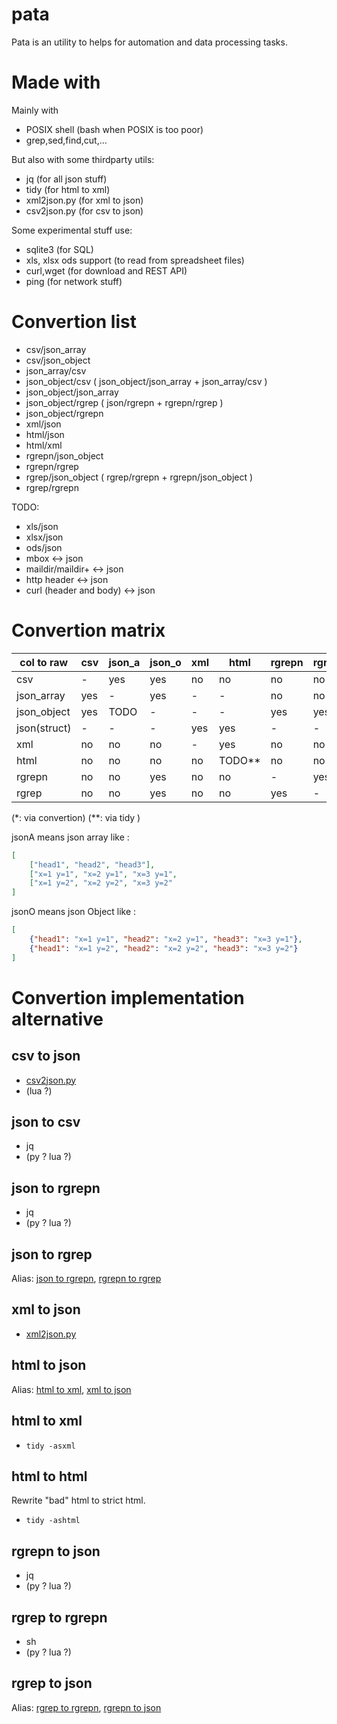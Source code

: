 # pata

Pata is an utility to helps for automation and data processing tasks.

# Made with

Mainly with

* POSIX shell (bash when POSIX is too poor)
* grep,sed,find,cut,...

But also with some thirdparty utils:

* jq (for all json stuff)
* tidy (for html to xml)
* xml2json.py (for xml to json)
* csv2json.py (for csv to json)

Some experimental stuff use:

* sqlite3 (for SQL)
* xls, xlsx ods support (to read from spreadsheet files)
* curl,wget (for download and REST API)
* ping (for network stuff)

# Convertion list

* csv/json_array
* csv/json_object
* json_array/csv
* json_object/csv ( json_object/json_array + json_array/csv )
* json_object/json_array
* json_object/rgrep ( json/rgrepn + rgrepn/rgrep )
* json_object/rgrepn
* xml/json
* html/json
* html/xml
* rgrepn/json_object
* rgrepn/rgrep
* rgrep/json_object ( rgrep/rgrepn + rgrepn/json_object )
* rgrep/rgrepn

TODO:

* xls/json
* xlsx/json
* ods/json
* mbox <-> json
* maildir/maildir+ <-> json
* http header <-> json
* curl (header and body) <-> json

# Convertion matrix

| col to raw   | csv  | json_a  | json_o | xml  | html | rgrepn | rgrep |
|--------------|------|---------|--------|------|------|--------|-------|
| csv          | -    | yes     | yes    | no   | no   | no     | no    |
| json_array   | yes  | -       | yes    | -    | -    | no     | no    |
| json_object  | yes  | TODO    | -      | -    | -    | yes    | yes   |
| json(struct) | -    | -       | -      | yes  | yes  | -      | -     |
| xml          | no   | no      | no     | -    | yes  | no     | no    |
| html         | no   | no      | no     | no   |TODO**| no     | no    |
| rgrepn       | no   | no      | yes    | no   | no   | -      | yes   |
| rgrep        | no   | no      | yes    | no   | no   | yes    | -     |

(*: via convertion)
(**: via tidy )

jsonA means json array like :
```json
[
	["head1", "head2", "head3"],
	["x=1 y=1", "x=2 y=1", "x=3 y=1",
	["x=1 y=2", "x=2 y=2", "x=3 y=2"
]
```

jsonO means json Object like :
```json
[
	{"head1": "x=1 y=1", "head2": "x=2 y=1", "head3": "x=3 y=1"},
	{"head1": "x=1 y=2", "head2": "x=2 y=2", "head3": "x=3 y=2"}
]
```

# Convertion implementation alternative

## csv to json

* [csv2json.py]()
* (lua ?)

## json to csv

* jq
* (py ? lua ?)

## json to rgrepn

* jq
* (py ? lua ?)

## json to rgrep

Alias: [json to rgrepn](#json-to-rgrepn), [rgrepn to rgrep](#rgrepn-to-rgrep)

## xml to json

* [xml2json.py]()

## html to json

Alias: [html to xml](#html-to-xml), [xml to json](#xml-to-json)

## html to xml

* `tidy -asxml`

## html to html

Rewrite "bad" html to strict html.

* `tidy -ashtml`

## rgrepn to json

* jq
* (py ? lua ?)

## rgrep to rgrepn

* sh
* (py ? lua ?)

## rgrep to json

Alias: [rgrep to rgrepn](#rgrep-to-rgrepn), [rgrepn to json](#rgrepn-to-json)

